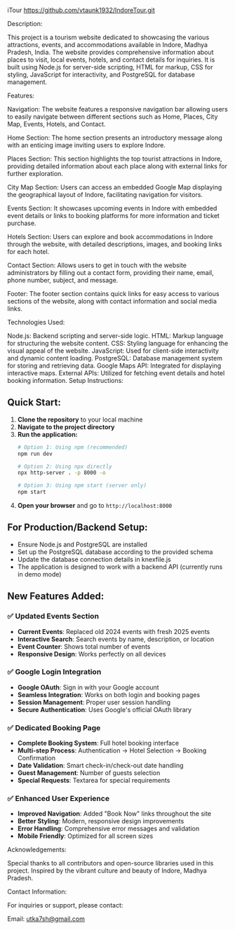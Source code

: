 iTour
https://github.com/vtaunk1932/IndoreTour.git

Description:

This project is a tourism website dedicated to showcasing the various attractions, events, and accommodations available in Indore, Madhya Pradesh, India. The website provides comprehensive information about places to visit, local events, hotels, and contact details for inquiries. It is built using Node.js for server-side scripting, HTML for markup, CSS for styling, JavaScript for interactivity, and PostgreSQL for database management.


Features:

Navigation: The website features a responsive navigation bar allowing users to easily navigate between different sections such as Home, Places, City Map, Events, Hotels, and Contact.

Home Section: The home section presents an introductory message along with an enticing image inviting users to explore Indore.

Places Section: This section highlights the top tourist attractions in Indore, providing detailed information about each place along with external links for further exploration.

City Map Section: Users can access an embedded Google Map displaying the geographical layout of Indore, facilitating navigation for visitors.

Events Section: It showcases upcoming events in Indore with embedded event details or links to booking platforms for more information and ticket purchase.

Hotels Section: Users can explore and book accommodations in Indore through the website, with detailed descriptions, images, and booking links for each hotel.

Contact Section: Allows users to get in touch with the website administrators by filling out a contact form, providing their name, email, phone number, subject, and message.

Footer: The footer section contains quick links for easy access to various sections of the website, along with contact information and social media links.


Technologies Used:

Node.js: Backend scripting and server-side logic.
HTML: Markup language for structuring the website content.
CSS: Styling language for enhancing the visual appeal of the website.
JavaScript: Used for client-side interactivity and dynamic content loading.
PostgreSQL: Database management system for storing and retrieving data.
Google Maps API: Integrated for displaying interactive maps.
External APIs: Utilized for fetching event details and hotel booking information.
Setup Instructions:

## Quick Start:
1. **Clone the repository** to your local machine
2. **Navigate to the project directory**
3. **Run the application:**
   ```bash
   # Option 1: Using npm (recommended)
   npm run dev

   # Option 2: Using npx directly
   npx http-server . -p 8000 -o

   # Option 3: Using npm start (server only)
   npm start
   ```
4. **Open your browser** and go to `http://localhost:8000`

## For Production/Backend Setup:
- Ensure Node.js and PostgreSQL are installed
- Set up the PostgreSQL database according to the provided schema
- Update the database connection details in knexfile.js
- The application is designed to work with a backend API (currently runs in demo mode)

## New Features Added:
### ✅ Updated Events Section
- **Current Events**: Replaced old 2024 events with fresh 2025 events
- **Interactive Search**: Search events by name, description, or location
- **Event Counter**: Shows total number of events
- **Responsive Design**: Works perfectly on all devices

### ✅ Google Login Integration
- **Google OAuth**: Sign in with your Google account
- **Seamless Integration**: Works on both login and booking pages
- **Session Management**: Proper user session handling
- **Secure Authentication**: Uses Google's official OAuth library

### ✅ Dedicated Booking Page
- **Complete Booking System**: Full hotel booking interface
- **Multi-step Process**: Authentication → Hotel Selection → Booking Confirmation
- **Date Validation**: Smart check-in/check-out date handling
- **Guest Management**: Number of guests selection
- **Special Requests**: Textarea for special requirements

### ✅ Enhanced User Experience
- **Improved Navigation**: Added "Book Now" links throughout the site
- **Better Styling**: Modern, responsive design improvements
- **Error Handling**: Comprehensive error messages and validation
- **Mobile Friendly**: Optimized for all screen sizes


Acknowledgements:

Special thanks to all contributors and open-source libraries used in this project.
Inspired by the vibrant culture and beauty of Indore, Madhya Pradesh.

Contact Information:

For inquiries or support, please contact:

Email: utka7sh@gmail.com
